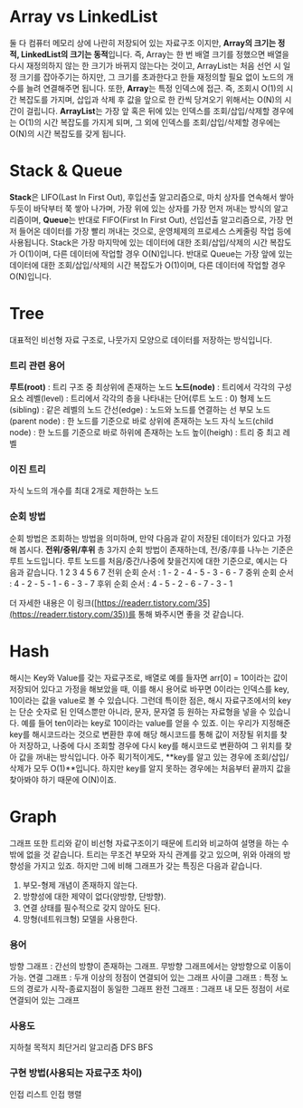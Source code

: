 # Array vs LinkedList
둘 다 컴퓨터 메모리 상에 나란히 저장되어 있는 자료구조 이지만, **Array의 크기는 정적, LinkedList의 크기는 동적**입니다. 즉, Array는 한 번 배열 크기를 정했으면 배열을 다시 재정의하지 않는 한 크기가 바뀌지 않는다는 것이고, ArrayList는 처음 선언 시 일정 크기를 잡아주기는 하지만, 그 크기를 초과한다고 한들 재정의할 필요 없이 노드의 개수를 늘려 연결해주면 됩니다.
또한, **Array**는 특정 인덱스에 접근. 즉, 조회시 O(1)의 시간 복잡도를 가지며, 삽입과 삭제 후 값을 앞으로 한 칸씩 당겨오기 위해서는 O(N)의 시간이 걸립니다.
**ArrayList**는 가장 앞 혹은 뒤에 있는 인덱스를 조회/삽입/삭제할 경우에는 O(1)의 시간 복잡도를 가지게 되며, 그 외에 인덱스를 조회/삽입/삭제할 경우에는 O(N)의 시간 복잡도를 갖게 됩니다.

# Stack & Queue
**Stack**은 LIFO(Last In First Out), 후입선출 알고리즘으로, 마치 상자를 연속해서 쌓아두듯이 바닥부터 쭉 쌓아 나가며, 가장 위에 있는 상자를 가장 먼저 꺼내는 방식의 알고리즘이며, **Queue**는 반대로 FIFO(First In First Out), 선입선출 알고리즘으로, 가장 먼저 들어온 데이터를 가장 빨리 꺼내는 것으로, 운영체제의 프로세스 스케줄링 작업 등에 사용됩니다.
Stack은 가장 마지막에 있는 데이터에 대한 조회/삽입/삭제의 시간 복잡도가 O(1)이며, 다른 데이터에 작업할 경우 O(N)입니다.
반대로 Queue는 가장 앞에 있는 데이터에 대한 조회/삽입/삭제의 시간 복잡도가 O(1)이며, 다른 데이터에 작업할 경우 O(N)입니다.

# Tree
대표적인 비선형 자료 구조로, 나뭇가지 모양으로 데이터를 저장하는 방식입니다.

### 트리 관련 용어
**루트(root)** : 트리 구조 중 최상위에 존재하는 노드
**노드(node)** : 트리에서 각각의 구성 요소
레벨(level) : 트리에서 각각의 층을 나타내는 단어(루트 노드 : 0)
형제 노드(sibling) : 같은 레벨의 노드
간선(edge) : 노드와 노드를 연결하는 선
부모 노드(parent node) : 한 노드를 기준으로 바로 상위에 존재하는 노드
자식 노드(child node) : 한 노드를 기준으로 바로 하위에 존재하는 노드
높이(heigh) : 트리 중 최고 레벨

### 이진 트리
자식 노드의 개수를 최대 2개로 제한하는 노드

### 순회 방법
순회 방법은 조회하는 방법을 의미하며, 만약 다음과 같이 저장된 데이터가 있다고 가정해 봅시다.
**전위/중위/후위** 총 3가지 순회 방법이 존재하는데, 전/중/후를 나누는 기준은 루트 노드입니다. 루트 노드를 처음/중간/나중에 찾을건지에 대한 기준으로, 예시는 다음과 같습니다.
     1
  2    3
4 5  6 7
전위 순회 순서 : 1 - 2 - 4 - 5 - 3 - 6 - 7
중위 순회 순서 : 4 - 2 - 5 - 1 - 6 - 3 - 7
후위 순회 순서 : 4 - 5 - 2 - 6 - 7 - 3 - 1

더 자세한 내용은 이 링크([https://readerr.tistory.com/35](https://readerr.tistory.com/35))를 통해 봐주시면 좋을 것 같습니다.

# Hash
해시는 Key와 Value를 갖는 자료구조로, 배열로 예를 들자면 arr[0] = 10이라는 값이 저장되어 있다고 가정을 해보았을 때, 이를 해시 용어로 바꾸면 0이라는 인덱스를 key, 10이라는 값을 value로 볼 수 있습니다.
그런데 특이한 점은, 해시 자료구조에서의 key는 단순 숫자로 된 인덱스뿐만 아니라, 문자, 문자열 등 원하는 자료형을 넣을 수 있습니다. 예를 들어 ten이라는 key로 10이라는 value를 얻을 수 있죠.
이는 우리가 지정해준 key를 해시코드라는 것으로 변환한 후에 해당 해시코드를 통해 값이 저장될 위치를 찾아 저장하고, 나중에 다시 조회할 경우에 다시 key를 해시코드로 변환하여 그 위치를 찾아 값을 꺼내는 방식입니다.
아주 획기적이게도, **key를 알고 있는 경우에 조회/삽입/삭제가 모두 O(1)**입니다. 하지만 key를 알지 못하는 경우에는 처음부터 끝까지 값을 찾아봐야 하기 때문에 O(N)이죠.

# Graph
그래프 또한 트리와 같이 비선형 자료구조이기 때문에 트리와 비교하여 설명을 하는 수밖에 없을 것 같습니다. 트리는 무조건 부모와 자식 관계를 갖고 있으며, 위와 아래의 방향성을 가지고 있죠. 하지만 그에 비해 그래프가 갖는 특징은 다음과 같습니다.
1. 부모-형제 개념이 존재하지 않는다.
2. 방향성에 대한 제약이 없다(양방향, 단방향).
3. 연결 상태를 필수적으로 갖지 않아도 된다.
4. 망형(네트워크형) 모델을 사용한다.

### 용어
방향 그래프 : 간선의 방향이 존재하는 그래프. 무방향 그래프에서는 양방향으로 이동이 가능.
연결 그래프 : 두개 이상의 정점이 연결되어 있는 그래프
사이클 그래프 : 특정 노드의 경로가 시작-종료지점이 동일한 그래프
완전 그래프 : 그래프 내 모든 정점이 서로 연결되어 있는 그래프

### 사용도
지하철 목적지 최단거리 알고리즘
DFS
BFS

### 구현 방법(사용되는 자료구조 차이)
인접 리스트
인접 행렬
